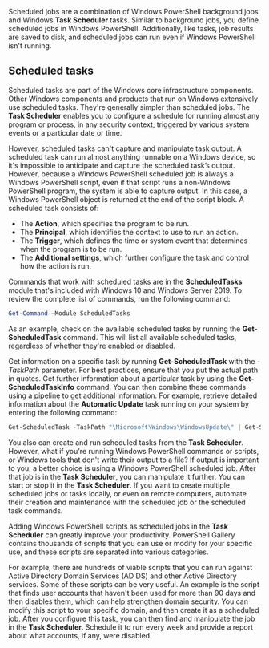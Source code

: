 Scheduled jobs are a combination of Windows PowerShell background jobs and Windows **Task Scheduler** tasks. Similar to background jobs, you define scheduled jobs in Windows PowerShell. Additionally, like tasks, job results are saved to disk, and scheduled jobs can run even if Windows PowerShell isn't running.

## Scheduled tasks

Scheduled tasks are part of the Windows core infrastructure components. Other Windows components and products that run on Windows extensively use scheduled tasks. They're generally simpler than scheduled jobs. The **Task Scheduler** enables you to configure a schedule for running almost any program or process, in any security context, triggered by various system events or a particular date or time.

However, scheduled tasks can't capture and manipulate task output. A scheduled task can run almost anything runnable on a Windows device, so it's impossible to anticipate and capture the scheduled task’s output. However, because a Windows PowerShell scheduled job is always a Windows PowerShell script, even if that script runs a non-Windows PowerShell program, the system is able to capture output. In this case, a Windows PowerShell object is returned at the end of the script block. A scheduled task consists of:

- The **Action**, which specifies the program to be run.
- The **Principal**, which identifies the context to use to run an action.
- The **Trigger**, which defines the time or system event that determines when the program is to be run.
- The **Additional settings**, which further configure the task and control how the action is run.

Commands that work with scheduled tasks are in the **ScheduledTasks** module that's included with Windows 10 and Windows Server 2019. To review the complete list of commands, run the following command:

```powershell
Get-Command –Module ScheduledTasks
```

As an example, check on the available scheduled tasks by running the **Get-ScheduledTask** command. This will list all available scheduled tasks, regardless of whether they're enabled or disabled.

Get information on a specific task by running **Get-ScheduledTask** with the *-TaskPath* parameter. For best practices, ensure that you put the actual path in quotes. Get further information about a particular task by using the **Get-ScheduledTaskInfo** command. You can then combine these commands using a pipeline to get additional information. For example, retrieve detailed information about the **Automatic Update** task running on your system by entering the following command:

```powershell
Get-ScheduledTask -TaskPath "\Microsoft\Windows\WindowsUpdate\" | Get-ScheduledTaskInfo
```

You also can create and run scheduled tasks from the **Task Scheduler**. However, what if you're running Windows PowerShell commands or scripts, or Windows tools that don't write their output to a file? If output is important to you, a better choice is using a Windows PowerShell scheduled job. After that job is in the **Task Scheduler**, you can manipulate it further. You can start or stop it in the **Task Scheduler**. If you want to create multiple scheduled jobs or tasks locally, or even on remote computers, automate their creation and maintenance with the scheduled job or the scheduled task commands.

Adding Windows PowerShell scripts as scheduled jobs in the **Task Scheduler** can greatly improve your productivity. PowerShell Gallery contains thousands of scripts that you can use or modify for your specific use, and these scripts are separated into various categories.

For example, there are hundreds of viable scripts that you can run against Active Directory Domain Services (AD DS) and other Active Directory services. Some of these scripts can be very useful. An example is the script that finds user accounts that haven't been used for more than 90 days and then disables them, which can help strengthen domain security. You can modify this script to your specific domain, and then create it as a scheduled job. After you configure this task, you can then find and manipulate the job in the **Task Scheduler**. Schedule it to run every week and provide a report about what accounts, if any, were disabled.


